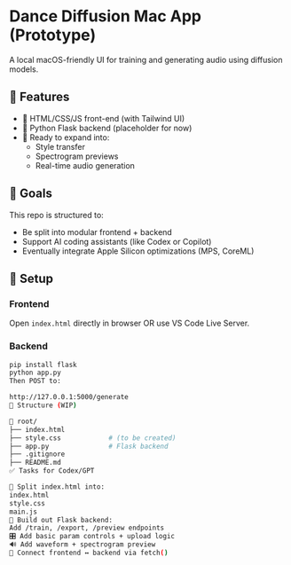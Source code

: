 # Dance Diffusion Mac App (Prototype)

A local macOS-friendly UI for training and generating audio using diffusion models.

## 🔧 Features

- 🔹 HTML/CSS/JS front-end (with Tailwind UI)
- 🔹 Python Flask backend (placeholder for now)
- 🔹 Ready to expand into:
  - Style transfer
  - Spectrogram previews
  - Real-time audio generation

## 🧠 Goals

This repo is structured to:
- Be split into modular frontend + backend
- Support AI coding assistants (like Codex or Copilot)
- Eventually integrate Apple Silicon optimizations (MPS, CoreML)

## 🚀 Setup

### Frontend
Open `index.html` directly in browser OR use VS Code Live Server.

### Backend
```bash
pip install flask
python app.py
Then POST to:

http://127.0.0.1:5000/generate
📂 Structure (WIP)

📁 root/
├── index.html
├── style.css            # (to be created)
├── app.py               # Flask backend
├── .gitignore
├── README.md
✅ Tasks for Codex/GPT

🔁 Split index.html into:
index.html
style.css
main.js
🧠 Build out Flask backend:
Add /train, /export, /preview endpoints
🎛️ Add basic param controls + upload logic
🔊 Add waveform + spectrogram preview
🔗 Connect frontend ↔ backend via fetch()
